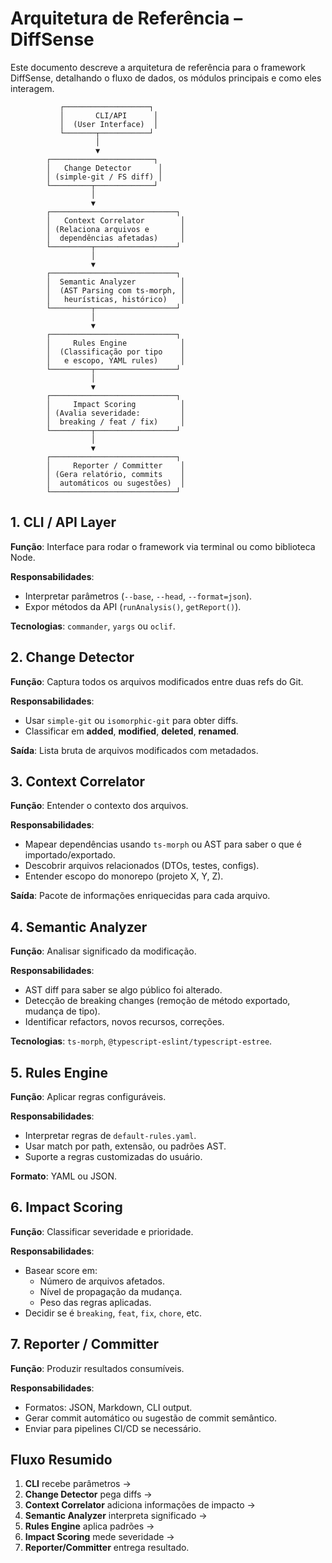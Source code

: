 # Arquitetura de Referência – DiffSense

Este documento descreve a arquitetura de referência para o framework DiffSense, detalhando o fluxo de dados, os módulos principais e como eles interagem.

```
           ┌───────────────────┐
           │       CLI/API      │
           │  (User Interface)  │
           └───────┬───────────┘
                   │
                   ▼
        ┌───────────────────────┐
        │   Change Detector      │
        │ (simple-git / FS diff) │
        └─────────┬─────────────┘
                  │
                  ▼
        ┌────────────────────────────┐
        │   Context Correlator        │
        │ (Relaciona arquivos e       │
        │  dependências afetadas)     │
        └─────────┬──────────────────┘
                  │
                  ▼
        ┌────────────────────────────┐
        │  Semantic Analyzer          │
        │  (AST Parsing com ts-morph, │
        │   heurísticas, histórico)   │
        └─────────┬──────────────────┘
                  │
                  ▼
        ┌────────────────────────────┐
        │     Rules Engine            │
        │  (Classificação por tipo    │
        │   e escopo, YAML rules)     │
        └─────────┬──────────────────┘
                  │
                  ▼
        ┌────────────────────────────┐
        │     Impact Scoring          │
        │ (Avalia severidade:         │
        │  breaking / feat / fix)     │
        └─────────┬──────────────────┘
                  │
                  ▼
        ┌────────────────────────────┐
        │     Reporter / Committer    │
        │ (Gera relatório, commits    │
        │  automáticos ou sugestões)  │
        └────────────────────────────┘
```

## 1. CLI / API Layer

**Função**: Interface para rodar o framework via terminal ou como biblioteca Node.

**Responsabilidades**:
- Interpretar parâmetros (`--base`, `--head`, `--format=json`).
- Expor métodos da API (`runAnalysis()`, `getReport()`).

**Tecnologias**: `commander`, `yargs` ou `oclif`.

## 2. Change Detector

**Função**: Captura todos os arquivos modificados entre duas refs do Git.

**Responsabilidades**:
- Usar `simple-git` ou `isomorphic-git` para obter diffs.
- Classificar em **added**, **modified**, **deleted**, **renamed**.

**Saída**: Lista bruta de arquivos modificados com metadados.

## 3. Context Correlator

**Função**: Entender o contexto dos arquivos.

**Responsabilidades**:
- Mapear dependências usando `ts-morph` ou AST para saber o que é importado/exportado.
- Descobrir arquivos relacionados (DTOs, testes, configs).
- Entender escopo do monorepo (projeto X, Y, Z).

**Saída**: Pacote de informações enriquecidas para cada arquivo.

## 4. Semantic Analyzer

**Função**: Analisar significado da modificação.

**Responsabilidades**:
- AST diff para saber se algo público foi alterado.
- Detecção de breaking changes (remoção de método exportado, mudança de tipo).
- Identificar refactors, novos recursos, correções.

**Tecnologias**: `ts-morph`, `@typescript-eslint/typescript-estree`.

## 5. Rules Engine

**Função**: Aplicar regras configuráveis.

**Responsabilidades**:
- Interpretar regras de `default-rules.yaml`.
- Usar match por path, extensão, ou padrões AST.
- Suporte a regras customizadas do usuário.

**Formato**: YAML ou JSON.

## 6. Impact Scoring

**Função**: Classificar severidade e prioridade.

**Responsabilidades**:
- Basear score em:
  - Número de arquivos afetados.
  - Nível de propagação da mudança.
  - Peso das regras aplicadas.
- Decidir se é `breaking`, `feat`, `fix`, `chore`, etc.

## 7. Reporter / Committer

**Função**: Produzir resultados consumíveis.

**Responsabilidades**:
- Formatos: JSON, Markdown, CLI output.
- Gerar commit automático ou sugestão de commit semântico.
- Enviar para pipelines CI/CD se necessário.

## Fluxo Resumido

1. **CLI** recebe parâmetros →
2. **Change Detector** pega diffs →
3. **Context Correlator** adiciona informações de impacto →
4. **Semantic Analyzer** interpreta significado →
5. **Rules Engine** aplica padrões →
6. **Impact Scoring** mede severidade →
7. **Reporter/Committer** entrega resultado.
